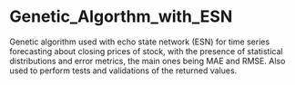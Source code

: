 # Genetic_Algorthm_with_ESN
Genetic algorithm used with echo state network (ESN) for time series forecasting about closing prices of stock, with the presence of statistical distributions and error metrics, the main ones being MAE and RMSE. Also used to perform tests and validations of the returned values.
